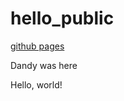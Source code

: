 # hello_public

[github pages](https://marlborough-school.github.io/hello_public/)



Dandy was here

Hello, world!



